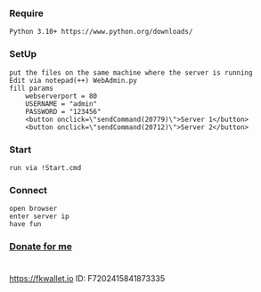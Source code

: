 ### Require 
    Python 3.10+ https://www.python.org/downloads/
### SetUp
    put the files on the same machine where the server is running
    Edit via notepad(++) WebAdmin.py
    fill params
        webserverport = 80
        USERNAME = "admin"
        PASSWORD = "123456"
        <button onclick=\"sendCommand(20779)\">Server 1</button>
        <button onclick=\"sendCommand(20712)\">Server 2</button>
### Start
    run via !Start.cmd
    
### Connect
    open browser 
    enter server ip
    have fun





### [Donate for me](https://yoomoney.ru/to/4100116619431314)
#
https://fkwallet.io  ID: F7202415841873335
